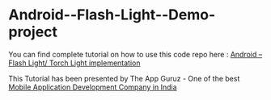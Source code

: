 Android--Flash-Light--Demo-project
==================================





You can find complete tutorial on how to use this code repo here : <a href = "http://www.theappguruz.com/blog/flash-light-demo">Android – Flash Light/ Torch Light implementation</a>

This Tutorial has been presented by The App Guruz - One of the best <a href="http://www.theappguruz.com/mobile-application-development/">Mobile Application Development Company in India</a>
